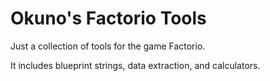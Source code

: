 # Okuno's Factorio Tools

Just a collection of tools for the game Factorio.

It includes blueprint strings, data extraction, and calculators.
